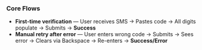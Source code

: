 ### Core Flows

* **First-time verification** — User receives SMS → Pastes code → All digits populate → Submits → **Success**
* **Manual retry after error** — User enters wrong code → Submits → Sees error → Clears via Backspace → Re-enters → **Success/Error**